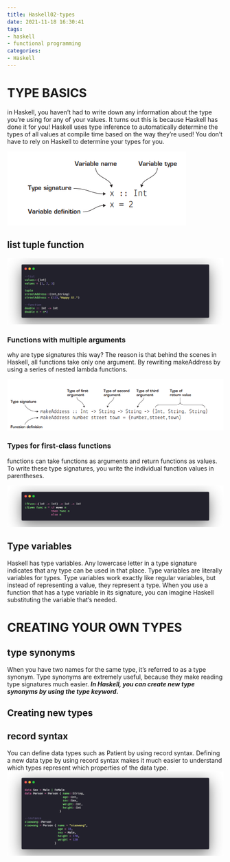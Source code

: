 ```yaml
---
title: Haskell02-types
date: 2021-11-18 16:30:41
tags:
- haskell 
- functional programming
categories:
- Haskell
---
```


# TYPE BASICS
in Haskell, you haven’t had to write down any information about the
type you’re using for any of your values. It turns out this is because Haskell has done it
for you! Haskell uses type inference to automatically determine the types of all values at
compile time based on the way they’re used! You don’t have to rely on Haskell to determine your types for you.

![alt](types/1.png)

## list  tuple  function 
![alt](types/2.png)

### Functions with multiple arguments
why are type signatures this way? The reason is that behind the scenes in Haskell, all functions take only one argument. By rewriting makeAddress by using a series of nested lambda functions.

![alt](types/3.png)

### Types for first-class functions
functions can take functions as arguments and return
functions as values. To write these type signatures, you write the individual function
values in parentheses.

![alt](types/4.png)

## Type variables
 Haskell has type variables. Any lowercase letter in a type signature indicates that any type can be used in that place.
 Type variables are literally variables for types. Type variables work exactly like regular
variables, but instead of representing a value, they represent a type. When you use a
function that has a type variable in its signature, you can imagine Haskell substituting
the variable that’s needed.

# CREATING YOUR OWN TYPES
## type synonyms
When you have two names for the same type, it’s referred to as a type synonym. Type synonyms are extremely useful, because they make reading type signatures much easier. 
_**In Haskell, you can create new type synonyms by using the type keyword.**_

## Creating new types

## record syntax
You can define data types such as Patient by using record syntax. Defining a new data type by using record syntax makes it much easier to understand which types represent
which properties of the data type.
![alt](types/5.png)